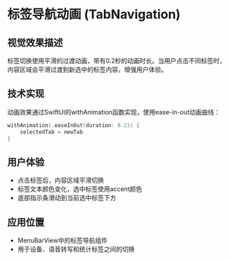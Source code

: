 # 标签导航动画 (TabNavigation)

## 视觉效果描述
标签切换使用平滑的过渡动画，带有0.2秒的动画时长。当用户点击不同标签时，
内容区域会平滑过渡到新选中的标签内容，增强用户体验。

## 技术实现
动画效果通过SwiftUI的withAnimation函数实现，使用ease-in-out动画曲线：

```swift
withAnimation(.easeInOut(duration: 0.2)) {
    selectedTab = newTab
}
```

## 用户体验
- 点击标签后，内容区域平滑切换
- 标签文本颜色变化，选中标签使用accent颜色
- 底部指示条滑动到当前选中标签下方

## 应用位置
- MenuBarView中的标签导航组件
- 用于设备、语音转写和统计标签之间的切换 
